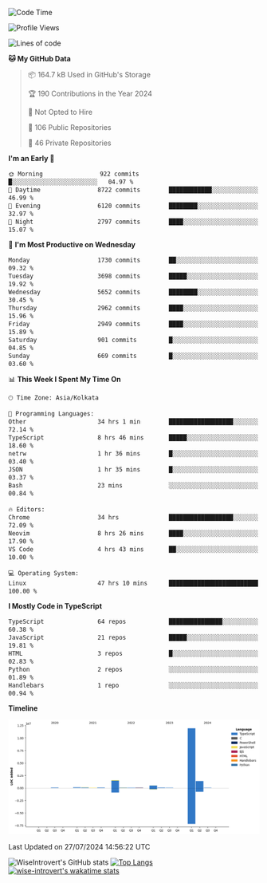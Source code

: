 <!--START_SECTION:waka-->
![Code Time](http://img.shields.io/badge/Code%20Time-1%2C985%20hrs%2014%20mins-blue)

![Profile Views](http://img.shields.io/badge/Profile%20Views-3-blue)

![Lines of code](https://img.shields.io/badge/From%20Hello%20World%20I%27ve%20Written-16.1%20million%20lines%20of%20code-blue)

**🐱 My GitHub Data** 

> 📦 164.7 kB Used in GitHub's Storage 
 > 
> 🏆 190 Contributions in the Year 2024
 > 
> 🚫 Not Opted to Hire
 > 
> 📜 106 Public Repositories 
 > 
> 🔑 46 Private Repositories 
 > 
**I'm an Early 🐤** 

```text
🌞 Morning                922 commits         █░░░░░░░░░░░░░░░░░░░░░░░░   04.97 % 
🌆 Daytime                8722 commits        ████████████░░░░░░░░░░░░░   46.99 % 
🌃 Evening                6120 commits        ████████░░░░░░░░░░░░░░░░░   32.97 % 
🌙 Night                  2797 commits        ████░░░░░░░░░░░░░░░░░░░░░   15.07 % 
```
📅 **I'm Most Productive on Wednesday** 

```text
Monday                   1730 commits        ██░░░░░░░░░░░░░░░░░░░░░░░   09.32 % 
Tuesday                  3698 commits        █████░░░░░░░░░░░░░░░░░░░░   19.92 % 
Wednesday                5652 commits        ████████░░░░░░░░░░░░░░░░░   30.45 % 
Thursday                 2962 commits        ████░░░░░░░░░░░░░░░░░░░░░   15.96 % 
Friday                   2949 commits        ████░░░░░░░░░░░░░░░░░░░░░   15.89 % 
Saturday                 901 commits         █░░░░░░░░░░░░░░░░░░░░░░░░   04.85 % 
Sunday                   669 commits         █░░░░░░░░░░░░░░░░░░░░░░░░   03.60 % 
```


📊 **This Week I Spent My Time On** 

```text
🕑︎ Time Zone: Asia/Kolkata

💬 Programming Languages: 
Other                    34 hrs 1 min        ██████████████████░░░░░░░   72.14 % 
TypeScript               8 hrs 46 mins       █████░░░░░░░░░░░░░░░░░░░░   18.60 % 
netrw                    1 hr 36 mins        █░░░░░░░░░░░░░░░░░░░░░░░░   03.40 % 
JSON                     1 hr 35 mins        █░░░░░░░░░░░░░░░░░░░░░░░░   03.37 % 
Bash                     23 mins             ░░░░░░░░░░░░░░░░░░░░░░░░░   00.84 % 

🔥 Editors: 
Chrome                   34 hrs              ██████████████████░░░░░░░   72.09 % 
Neovim                   8 hrs 26 mins       ████░░░░░░░░░░░░░░░░░░░░░   17.90 % 
VS Code                  4 hrs 43 mins       ██░░░░░░░░░░░░░░░░░░░░░░░   10.00 % 

💻 Operating System: 
Linux                    47 hrs 10 mins      █████████████████████████   100.00 % 
```

**I Mostly Code in TypeScript** 

```text
TypeScript               64 repos            ███████████████░░░░░░░░░░   60.38 % 
JavaScript               21 repos            █████░░░░░░░░░░░░░░░░░░░░   19.81 % 
HTML                     3 repos             █░░░░░░░░░░░░░░░░░░░░░░░░   02.83 % 
Python                   2 repos             ░░░░░░░░░░░░░░░░░░░░░░░░░   01.89 % 
Handlebars               1 repo              ░░░░░░░░░░░░░░░░░░░░░░░░░   00.94 % 
```



**Timeline**

![Lines of Code chart](https://raw.githubusercontent.com/wise-introvert/wise-introvert/master/assets/bar_graph.png)


 Last Updated on 27/07/2024 14:56:22 UTC
<!--END_SECTION:waka-->

![WiseIntrovert's GitHub stats](https://github-readme-stats.vercel.app/api?username=wise-introvert&count_private=true&show_icons=true)
[![Top Langs](https://github-readme-stats.vercel.app/api/top-langs/?username=wise-introvert&langs_count=10)](https://github.com/anuraghazra/github-readme-stats)
[![wise-introvert's wakatime stats](https://github-readme-stats.vercel.app/api/wakatime?username=wiseintrovert)](https://github.com/anuraghazra/github-readme-stats)
